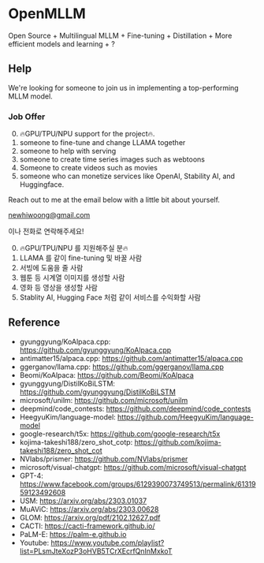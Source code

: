 # OpenMLLM
Open Source + Multilingual MLLM + Fine-tuning + Distillation + More efficient models and learning + ?

## Help
We're looking for someone to join us in implementing a top-performing MLLM model.

### Job Offer
0. 🔥GPU/TPU/NPU support for the project🔥.
1. someone to fine-tune and change LLAMA together
2. someone to help with serving
3. someone to create time series images such as webtoons
4. Someone to create videos such as movies
5. someone who can monetize services like OpenAI, Stability AI, and Huggingface.

Reach out to me at the email below with a little bit about yourself.

newhiwoong@gmail.com 

이나 전화로 연락해주세요!

0. 🔥GPU/TPU/NPU 를 지원해주실 분🔥
1. LLAMA 를 같이 fine-tuning 및 바꿀 사람
2. 서빙에 도움을 줄 사람
3. 웹툰 등 시계열 이미지를 생성할 사람
4. 영화 등 영상을 생성할 사람
5. Stablity AI, Hugging Face 처럼 같이 서비스를 수익화할 사람


## Reference
- gyunggyung/KoAlpaca.cpp: https://github.com/gyunggyung/KoAlpaca.cpp
- antimatter15/alpaca.cpp: https://github.com/antimatter15/alpaca.cpp
- ggerganov/llama.cpp: https://github.com/ggerganov/llama.cpp
- Beomi/KoAlpaca: https://github.com/Beomi/KoAlpaca
- gyunggyung/DistilKoBiLSTM: https://github.com/gyunggyung/DistilKoBiLSTM
- microsoft/unilm: https://github.com/microsoft/unilm
- deepmind/code_contests: https://github.com/deepmind/code_contests
- HeegyuKim/language-model: https://github.com/HeegyuKim/language-model
- google-research/t5x: https://github.com/google-research/t5x
- kojima-takeshi188/zero_shot_cotp: https://github.com/kojima-takeshi188/zero_shot_cot
- NVlabs/prismer: https://github.com/NVlabs/prismer
- microsoft/visual-chatgpt: https://github.com/microsoft/visual-chatgpt
- GPT-4: https://www.facebook.com/groups/6129390073749513/permalink/6131959123492608
- USM: https://arxiv.org/abs/2303.01037
- MuAViC: https://arxiv.org/abs/2303.00628
- GLOM: https://arxiv.org/pdf/2102.12627.pdf
- CACTI: https://cacti-framework.github.io/
- PaLM-E: https://palm-e.github.io
- Youtube: https://www.youtube.com/playlist?list=PLsmJteXozP3oHVB5TCrXEcrfQnInMxkoT